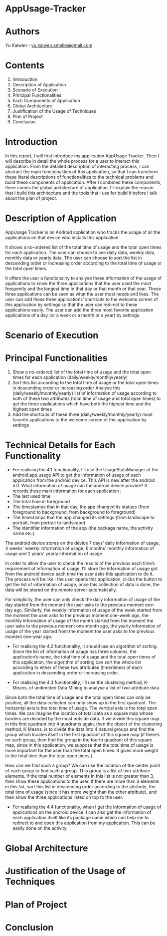 # AppUsage-Tracker

# Authors
Yu Kaiwen - yu.kaiwen.amelie@gmail.com

# Contents
1. Introduction
2. Description of Application 
3. Scenario of Execution
4. Principal Functionalities
5. Each Components of Application
6. Global Architecture  
7. Justification of the Usage of Techniques  
8. Plan of Project
9. Conclusion

# Introduction 
In this report, I will first introduce my application AppUsage Tracker. Then I will describe in detail the whole process for a user to interact this application. From the detailed description of interacting process, I can abstract the main functionalities of this application, so that I can transform these literal descriptions of functionalities to the technical problems and build these components of application. After I combined these components, there comes the global architecture of application. I’ll explain the reason that I build this architecture and the tools that I use for build it before I talk about the plan of project.

# Description of Application 
AppUsage Tracker is an Android application who tracks the usage of all the applications on that device who installs this application. 

It shows a no-ordered list of the total time of usage and the total open times for each application. The user can choose to see daily data, weekly data, monthly data or yearly data. The user can choose to sort the list in descending order or increasing order according to the total time of usage or the total open times.

It offers the user a functionality to analyse these information of the usage of applications to know the three applications that the user used the most frequently and the longest time in that day or that month or that year. These three applications can be seen as what the user most needs and likes. The user can add these three applications’ shortcuts to the welcome screen of this application by settings so that the user can redirect to these applications easily. The user can add the three most favorite application applications of a day (or a week or a month or a year) by settings.

# Scenario of Execution

# Principal Functionalities
1. Show a no-ordered list of the total time of usage and the total open times for each application (daily/weekly/monthly/yearly)
2. Sort this list according to the total time of usage or the total open times in descending order or increasing order
Analyse this (daily/weekly/monthly/yearly) list of information of usage according to both of these two attributes (total time of usage and total open times) to get the three applications which have both the highest time and the highest open times
3. Add the shortcuts of these three (daily/weekly/monthly/yearly) most favorite applications to the welcome screen of this application by settings 

# Technical Details for Each Functionality
- For realising the 4.1 functionality, I’ll use the UsageStatsManager of the android.app.usage API to get the information of usage of each application from the android device. This API is new after the android 5.0. 
What information of usage can the android device provide? It records these main information for each application : 
- The last used time
- The total time in foreground
- The timestamps that in that day, the app changed its statues (from foreground to background, from background to foreground)
- The timestamps that the app changed its settings (from landscape to portrait, from portrait to landscape)
- The identifier information of the app (the package name, the activity name etc.)

The android device stores on the device 7 days’ daily information of usage,  4 weeks’ weekly information of usage, 6 months’ monthly information of usage and 2 years’ yearly information of usage. 

In order to allow the user to check the results of the previous each time’s requirement of information of usage, I’ll store the information of usage got from the android device each time the user asks this application to do it. The process will be like : the user opens this application, clicks the button to get the list of information of usage, once this collection of data is done, the data will be stored on the remote server automatically. 

For simplicity, the user can only check the daily information of usage of the day started from the moment the user asks to the previous moment one-day ago. Similarly, the weekly information of usage of the week started from the moment the user asks to the previous moment one-week  ago, the monthly information of usage of the month started from the moment the user asks to the previous moment one-month ago, the yearly information of usage of the year started from the moment the user asks to the previous moment one-year ago.

- For realising the 4.2 functionality, it should use an algorithm of sorting. 
Since the list of information of usage has three columns, the application’s name, the total time of usage and the total open times of this application, the algorithm of sorting can sort the whole list according to either of these two attributes (time/times) of each application in descending order or increasing order.

- For realising the 4.3 functionality, I’ll use the clustering method, K-Means, of undirected Data Mining to analyse a list of two-attribute data. 

Since both the total time of usage and the total open times can only be positive, all the data collected can only show up in the first quadrant. The horizontal axis is the total time of usage. The vertical axis is the total open times. 
We can imagine the location of total data as a square map whose borders are decided by the most outside data. If we divide this square map in this first quadrant into 4 quadrants again, then the object of the clustering method, K-Means, is to divide the data into 4 natural groups and find the group which locates itself in the first quadrant of this square map (if there’s no such group, then find the group in the fourth quadrant of this square map, since in this application, we suppose that the total time of usage is more important for the user than the total open times. It gives more weight to the total time than the total open times.) 

How can we find such a group? We can use the location of the center point of each group to find such a group. This group is a list of two-attribute elements. If the total number of elements in this list is not greater than 3, then show these applications to the user. If there are more than 3 elements in this list, sort this list in descending order according to the attribute, the total time of usage (since it has more weight than the other attribute), and then show the three applications listed on top to the user. 

- For realising the 4.4 functionality, when I get the information of usage of applications on the android device, I can also get the information of each application itself like its package name which can help me to redirect to and open this application from my application. This can be easily done on the activity.

# Global Architecture


# Justification of the Usage of Techniques 
# Plan of Project
# Conclusion


